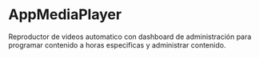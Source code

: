 # AppMediaPlayer
Reproductor de videos automatico con dashboard de administración para programar contenido a horas especificas y administrar contenido.

